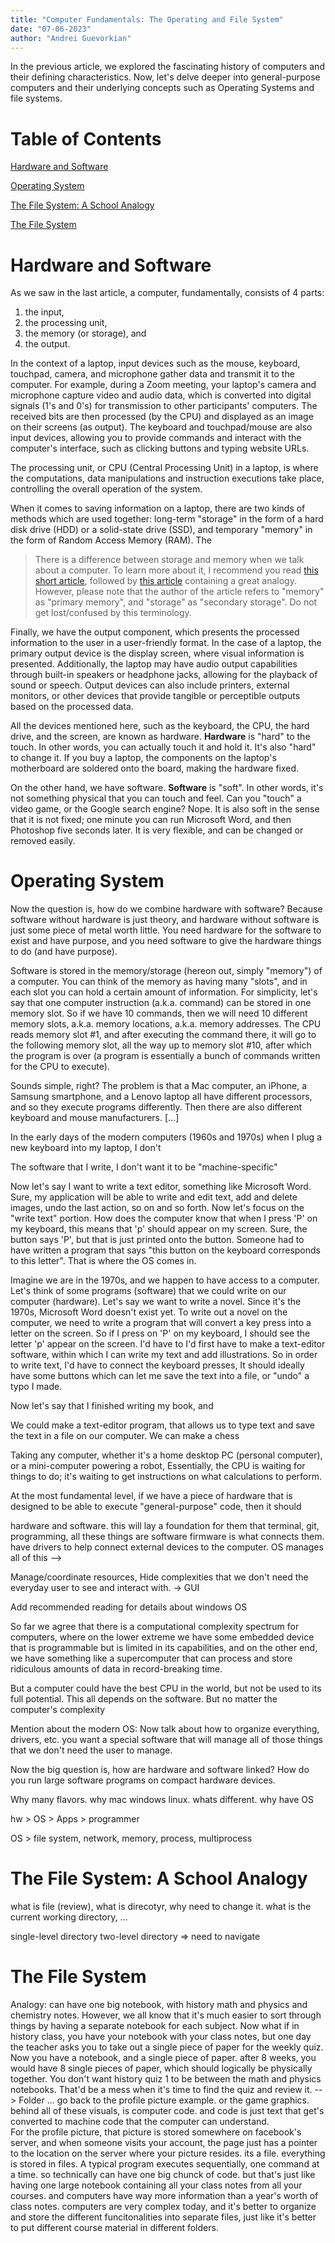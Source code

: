 ```yaml
---
title: "Computer Fundamentals: The Operating and File System"
date: "07-06-2023"
author: "Andrei Guevorkian"
---
```

In the previous article, we explored the fascinating history of computers and their defining characteristics. Now, let's delve deeper into general-purpose computers and their underlying concepts such as Operating Systems and file systems.

# Table of Contents

[Hardware and Software](#hardware-and-software)

[Operating System](#operating-system)

[The File System: A School Analogy](#the-file-system-a-school-analogy)

[The File System](#the-file-system)

# Hardware and Software

As we saw in the last article, a computer, fundamentally, consists of 4 parts:

1. the input, 
2. the processing unit, 
3. the memory (or storage), and 
4. the output.

In the context of a laptop, input devices such as the mouse, keyboard, touchpad, camera, and microphone gather data and transmit it to the computer. For example, during a Zoom meeting, your laptop's camera and microphone capture video and audio data, which is converted into digital signals (1's and 0's) for transmission to other participants' computers. The received bits are then processed (by the CPU) and displayed as an image on their screens (as output). The keyboard and touchpad/mouse are also input devices, allowing you to provide commands and interact with the computer's interface, such as clicking buttons and typing website URLs.

The processing unit, or CPU (Central Processing Unit) in a laptop, is where the computations, data manipulations and instruction executions take place, controlling the overall operation of the system.

When it comes to saving information on a laptop, there are two kinds of methods which are used together: long-term "storage" in the form of a hard disk drive (HDD) or a solid-state drive (SSD), and temporary "memory" in the form of Random Access Memory (RAM). The 

> There is a difference between storage and memory when we talk about a computer. To learn more about it, I recommend you read [this short article](https://student.cs.uwaterloo.ca/~cs100/F21content/02-03-secondary-storage.html), followed by [this article](https://student.cs.uwaterloo.ca/~cs100/F21content/02-04-memory.html) containing a great analogy. However, please note that the author of the article refers to "memory" as "primary memory", and "storage" as "secondary storage". Do not get lost/confused by this terminology.

Finally, we have the output component, which presents the processed information to the user in a user-friendly format. In the case of a laptop, the primary output device is the display screen, where visual information is presented. Additionally, the laptop may have audio output capabilities through built-in speakers or headphone jacks, allowing for the playback of sound or speech. Output devices can also include printers, external monitors, or other devices that provide tangible or perceptible outputs based on the processed data.

All the devices mentioned here, such as the keyboard, the CPU, the hard drive, and the screen, are known as hardware. **Hardware** is "hard" to the touch. In other words, you can actually touch it and hold it. It's also "hard" to change it. If you buy a laptop, the components on the laptop's motherboard are soldered onto the board, making the hardware fixed. 

On the other hand, we have software. **Software** is "soft". In other words, it's not something physical that you can touch and feel. Can you "touch" a video game, or the Google search engine? Nope. It is also soft in the sense that it is not fixed; one minute you can run Microsoft Word, and then Photoshop five seconds later. It is very flexible, and can be changed or removed easily.

# Operating System

Now the question is, how do we combine hardware with software? Because software without hardware is just theory, and hardware without software is just some piece of metal worth little. You need hardware for the software to exist and have purpose, and you need software to give the hardware things to do (and have purpose).

Software is stored in the memory/storage (hereon out, simply "memory") of a computer. You can think of the memory as having many "slots", and in each slot you can hold a certain amount of information. For simplicity, let's say that one computer instruction (a.k.a. command) can be stored in one memory slot. So if we have 10 commands, then we will need 10 different memory slots, a.k.a. memory locations, a.k.a. memory addresses. The CPU reads memory slot #1, and after executing the command there, it will go to the following memory slot, all the way up to memory slot #10, after which the program is over (a program is essentially a bunch of commands written for the CPU to execute).

Sounds simple, right? The problem is that a Mac computer, an iPhone, a Samsung smartphone, and a Lenovo laptop all have different processors, and so they execute programs differently. 
Then there are also different keyboard and mouse manufacturers. [...]



In the early days of the modern computers (1960s and 1970s) when I plug a new keyboard into my laptop, I don't 

The software that I write, I don't want it to be "machine-specific"

Now let's say I want to write a text editor, something like Microsoft Word. Sure, my application will be able to write and edit text, add and delete images, undo the last action, so on and so forth. Now let's focus on the "write text" portion. How does the computer know that when I press 'P' on my keyboard, this means that 'p' should appear on my screen. Sure, the button says 'P', but that is just printed onto the button. Someone had to have written a program that says "this button on the keyboard corresponds to this letter". That is where the OS comes in.

Imagine we are in the 1970s, and we happen to have access to a computer. Let's think of some programs (software) that we could write on our computer (hardware). Let's say we want to write a novel. Since it's the 1970s, Microsoft Word doesn't exist yet. To write out a novel on the computer, we need to write a program that will convert a key press into a letter on the screen. So if I press on 'P' on my keyboard, I should see the letter 'p' appear on the screen. I'd have to I'd first have to make a text-editor software, within which I can write my text and add illustrations. So in order to write text, I'd have to connect the keyboard presses,  It should ideally have some buttons which can let me save the text into a file, or "undo" a typo I made. 

Now let's say that I finished writing my book, and

We could make a text-editor program, that allows us to type text and save the text in a file on our computer. We can make a chess 

Taking any computer, whether it's a home desktop PC (personal computer), or a mini-computer powering a robot, 
Essentially, the CPU is waiting for things to do; it's waiting to get instructions on what calculations to perform.

At the most fundamental level, if we have a piece of hardware that is designed to be able to execute "general-purpose" code, then it should 

hardware and software. this will lay a foundation for them that terminal, git, programming, all these things are software
firmware is what connects them. have drivers to help connect external devices to the computer. OS manages all of this -->

Manage/coordinate resources, Hide complexities that we don't need the everyday user to see and interact with. -> GUI

Add recommended reading for details about windows OS

So far we agree that there is a computational complexity spectrum for computers, where on the lower extreme we have some embedded device that is programmable but is limited in its capabilities, and on the other end, we have something like a supercomputer that can process and store ridiculous amounts of data in record-breaking time.

But a computer could have the best CPU in the world, but not be used to its full potential. This all depends on the software.
But no matter the computer's complexity

Mention about the modern OS:
Now talk about how to organize everything, drivers, etc. you want a special software that will manage all of those things that we don't need the user to manage. 


Now the big question is, how are hardware and software linked? How do you run large software programs on compact hardware devices.

Why many flavors. why mac windows linux. whats different. why have OS

hw > OS > Apps > programmer

OS > file system, network, memory, process, multiprocess

# The File System: A School Analogy

what is file (review), what is direcotyr, why need to change it. what is the current working directory, ...

single-level directory
two-level directory => need to navigate

# The File System 
Analogy: can have one big notebook, with history math and physics and chemistry notes. However, we all know that it's much easier to sort through things by having a separate notebook for each subject.
Now what if in history class, you have your notebook with your class notes, but one day the teacher asks you to take out a single piece of paper for the weekly quiz. Now you have a notebook, and a single piece of paper. after 8 weeks, you would have 8 single pieces of paper, which should logically be physically together. You don't want history quiz 1 to be between the math and physics notebooks. That'd be a mess when it's time to find the quiz and review it. --> Folder ...
go back to the profile picture example. or the game graphics. behind all of these visuals, is computer code. and code is just text that get's converted to machine code that the computer can understand.  
For the profile picture, that picture is stored somewhere on facebook's server, and when someone visits your account, the page just has a pointer to the location on the server where your picture resides. its a file. everything is stored in files. A typical program executes sequentially, one command at a time. so technically can have one big chunck of code. but that's just like having one large notebook containing all your class notes from all your courses. and computers have way more information than a year's worth of class notes. computers are very complex today, and it's better to organize and store the different funcitonalities into separate files, just like it's better to put different course material in different folders.

